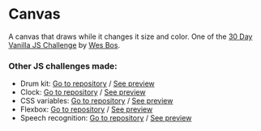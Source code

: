 # Canvas
A canvas that draws while it changes it size and color. One of the [30 Day Vanilla JS Challenge](https://github.com/wesbos/JavaScript30) by [Wes Bos](https://github.com/wesbos).

### Other JS challenges made:
* Drum kit: [Go to repository](https://github.com/mateovasquez/Drum-kit) / [See preview](https://mateovasquez.github.io/Drum-kit/)
* Clock: [Go to repository](https://github.com/mateovasquez/Clock) / [See preview](https://mateovasquez.github.io/Clock/)
* CSS variables: [Go to repository](https://github.com/mateovasquez/CSS-Variables) / [See preview](https://mateovasquez.github.io/CSS-Variables/)
* Flexbox: [Go to repository](https://github.com/mateovasquez/Flexbox) / [See preview](https://mateovasquez.github.io/Flexbox/)
* Speech recognition: [Go to repository](https://github.com/mateovasquez/Speech-Recognition) / [See preview](https://mateovasquez.github.io/Speech-Recognition/)
